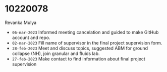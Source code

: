 # 10220078
Revanka Mulya

+ `06-mar-2023` Informed meeting cancelation and guided to make GitHub account and repo.
+ `02-mar-2023` Fill name of supervisor in the final project supervision form.
+ `28-feb-2023` Meet and discuss topics, suggested ABM for ground collapse (NH), join granular and fluids lab.
+ `27-feb-2023` Make contact to find information about final project supervision

